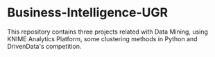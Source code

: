 # Business-Intelligence-UGR
This repository contains three projects related with Data Mining, using KNIME Analytics Platform, some clustering methods in Python and DrivenData's competition.
